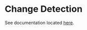 # Change Detection

See documentation located [here][1].

[1]: <https://nicholaswilde.io/homelab/apps/changedetection/>
